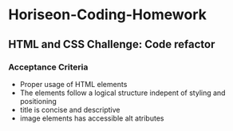 # Horiseon-Coding-Homework
## HTML and CSS Challenge: Code refactor
### Acceptance Criteria 
<ul>
<li>  Proper usage of HTML elements               </li>
<li>  The elements follow a logical structure indepent of styling and positioning   </li>
<li> title is concise and descriptive</li>
<li> image elements has accessible alt atributes </li>


</ul>
